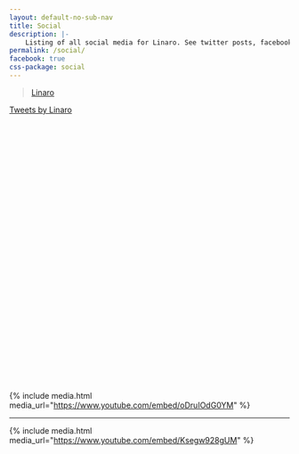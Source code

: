 ```yaml
---
layout: default-no-sub-nav
title: Social
description: |-
    Listing of all social media for Linaro. See twitter posts, facebook, blogs, and images.
permalink: /social/
facebook: true
css-package: social
---
```

<div class="col-sm-4 social-col">
<div class="row icon-row">
<div class="col-xs-12 text-center social-media-icon-col">
<a href="https://www.facebook.com/{{site.data.company.facebook_username}}">
<i class="icon-facebook social-media-icon"></i>
</a>
</div>
</div>
<div class="row text-center">
<div class="fb-page" data-href="https://www.facebook.com/LinaroOrg" data-tabs="timeline" data-small-header="false" data-adapt-container-width="true" data-hide-cover="false" data-show-facepile="false"><blockquote cite="https://www.facebook.com/LinaroOrg" class="fb-xfbml-parse-ignore"><a href="https://www.facebook.com/LinaroOrg">Linaro</a></blockquote></div>
</div>

</div>
<div class="col-sm-4 social-col">

<div class="row icon-row">
<div class="col-xs-12 text-center social-media-icon-col">
<a href="https://www.twitter.com/{{site.data.company.twitter_username}}">
<i class="icon-twitter social-media-icon"></i>
</a>
</div>
</div>

<div class="row social-content-row">
<div class="twitter-embed" style="height:500px; overflow-y:scroll;">
<a class="twitter-timeline" href="https://twitter.com/LinaroOrg?ref_src=twsrc%5Etfw">Tweets by Linaro</a> <script async src="https://platform.twitter.com/widgets.js" charset="utf-8"></script>
</div>
</div>
</div>
<div class="col-sm-4 social-col">

<div class="row icon-row">
<div class="col-xs-12 text-center social-media-icon-col">
<a href="https://www.youtube.com/{{site.data.company.youtube_username}}">
<i class="icon-youtube social-media-icon"></i>
</a>
</div>
</div>

<div class="row social-content-row">

<div style="height: 500px; overflow-y:auto;">

{% include media.html media_url="https://www.youtube.com/embed/oDruIOdG0YM" %}

<hr>

{% include media.html media_url="https://www.youtube.com/embed/Ksegw928gUM" %}

</div>

</div>

</div>